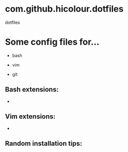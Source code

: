 com.github.hicolour.dotfiles
============================

dotfiles

Some config files for...
========================
- bash
- vim

- git

Bash extensions:
-------------
- 

Vim extensions:
-------------
- 

Random installation tips:
-------------------------

